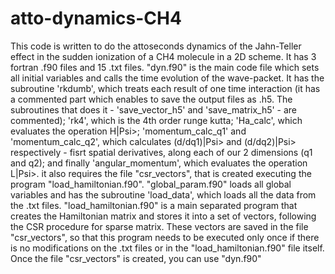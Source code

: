 # atto-dynamics-CH4
This code is written to do the attoseconds dynamics of the Jahn-Teller effect in the sudden ionization of a CH4 molecule in a 2D scheme.
It has 3 fortran .f90 files and 15 .txt files. 
"dyn.f90" is the main code file which sets all initial variables and calls the time evolution of the wave-packet. It has the subroutine 'rkdumb', which treats each result of one time interaction (it has a commented part which enables to save the output files as .h5. The subroutines that does it - 'save_vector_h5' and 'save_matrix_h5' - are commented); 'rk4', which is the 4th order runge kutta;  'Ha_calc', which evaluates the operation H|Psi>; 'momentum_calc_q1' and 'momentum_calc_q2', which calculates (d/dq1)|Psi> and (d/dq2)|Psi> respectively - fisrt spatial derivatives, along each of our 2 dimensions (q1 and q2); and finally 'angular_momentum', which evaluates the operation L|Psi>. it also requires the file "csr_vectors", that is created executing the program "load_hamiltonian.f90".
"global_param.f90" loads all global variables and has the subroutine 'load_data', which loads all the data from the .txt files.
"load_hamiltonian.f90" is a main separated program that creates the Hamiltonian matrix and stores it into a set of vectors, following the CSR procedure for sparse matrix. These vectors are saved in the file "csr_vectors", so that this program needs to be executed only once if there is no modifications on the .txt files or in the "load_hamiltonian.f90" file itself. Once the file "csr_vectors" is created, you can use "dyn.f90"
